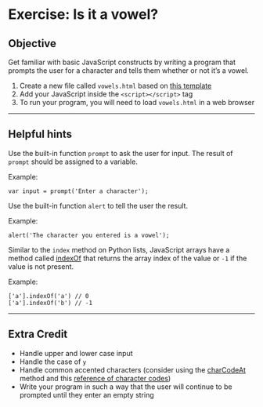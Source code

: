 # Exercise: Is it a vowel?

## Objective

Get familiar with basic JavaScript constructs by writing a program that prompts the user for a character and tells them whether or not it’s a vowel.

1. Create a new file called `vowels.html` based on [this template](https://raw.githubusercontent.com/segdeha/pdxcodeguild/master/2.%20HTML%20%26%20CSS/solutions/structure-with-inline-css-and-javascript.html?token=AAAQ0sNxHlhyXhaAZLGeWybrKtZIAd68ks5XZzmgwA%3D%3D)
1. Add your JavaScript inside the `<script></script>` tag
1. To run your program, you will need to load `vowels.html` in a web browser

------

## Helpful hints

Use the built-in function `prompt` to ask the user for input. The result of `prompt` should be assigned to a variable.

Example:

    var input = prompt('Enter a character');

Use the built-in function `alert` to tell the user the result.

Example:

    alert('The character you entered is a vowel');

Similar to the `index` method on Python lists, JavaScript arrays have a method called [indexOf](https://developer.mozilla.org/en-US/docs/Web/JavaScript/Reference/Global_Objects/Array/indexOf) that returns the array index of the value or `-1` if the value is not present.

Example:

    ['a'].indexOf('a') // 0
    ['a'].indexOf('b') // -1

------

## Extra Credit

- Handle upper and lower case input
- Handle the case of `y`
- Handle common accented characters (consider using the [charCodeAt](https://developer.mozilla.org/en-US/docs/Web/JavaScript/Reference/Global_Objects/String/charCodeAt) method and this [reference of character codes](https://en.wikipedia.org/wiki/ISO/IEC_8859-1#Codepage_layout))
- Write your program in such a way that the user will continue to be prompted until they enter an empty string
